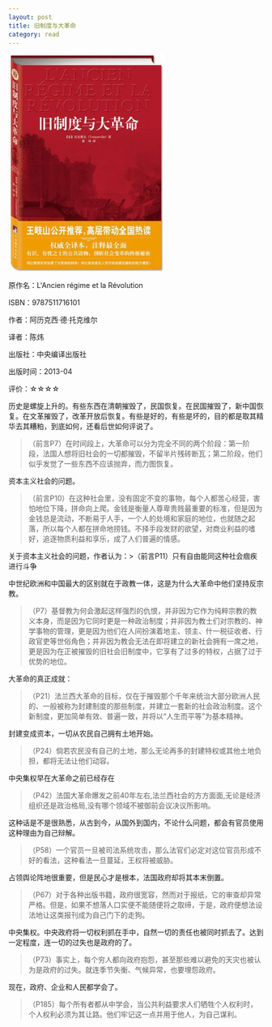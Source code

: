 ```yaml
---
layout: post
title: 旧制度与大革命
category: read
---
```

<img class="cover" src="/images/2013/06/9787511716101.jpg" />

原作名：L'Ancien régime et la Révolution

ISBN：9787511716101

作者：阿历克西·德·托克维尔 

译者：陈炜

出版社：中央编译出版社

出版时间：2013-04

评价：☆☆☆☆

历史是螺旋上升的。有些东西在清朝摧毁了，民国恢复。在民国摧毁了，新中国恢复。在文革摧毁了，改革开放后恢复。有些是好的，有些是坏的，目的都是取其精华去其糟粕，到底如何，还看后世如何评说了。

>（前言P7）在时间段上，大革命可以分为完全不同的两个阶段：第一阶段，法国人想将旧社会的一切都摧毁，不留半片残砖断瓦；第二阶段，他们似乎发觉了一些东西不应该抛弃，而力图恢复。

资本主义社会的问题。

>（前言P10）在这种社会里，没有固定不变的事物，每个人都苦心经营，害怕地位下降，拼命向上爬。金钱是衡量人尊卑贵贱最重要的标准，但是因为金钱总是流动，不断易于人手，一个人的处境和家庭的地位，也就随之起落，所以每个人都在拼命地捞钱。不择手段发财的欲望，对商业利益的嗜好，追逐物质利益和享乐，成了人们普遍的情感。

关于资本主义社会的问题，作者认为：>（前言P11）只有自由能同这种社会痼疾进行斗争

中世纪欧洲和中国最大的区别就在于政教一体，这是为什么大革命中他们坚持反宗教。

>（P7）基督教为何会激起这样强烈的仇恨，并非因为它作为纯粹宗教的教义本身，而是因为它同时更是一种政治制度；并非因为教士们对宗教的、神学事物的管理，更是因为他们在人间扮演着地主、领主、什一税征收者、行政官吏等世俗角色；并非因为教会无法在即将建立的新社会拥有一席之地，更是因为在正被摧毁的旧社会旧制度中，它享有了过多的特权，占据了过于优势的地位。

大革命的真正成就：

>（P21）法兰西大革命的目标，仅在于摧毁那个千年来统治大部分欧洲人民的、一般被称为封建制度的那些制度，并建立一套新的社会政治制度。这个新制度，更加简单有效、普遍一致，并将以“人生而平等”为基本精神。

封建变成资本，一切从农民自己拥有土地开始。

>（P24）倘若农民没有自己的土地，那么无论再多的封建特权或其他土地负担，都将无法让他们动容。

中央集权早在大革命之前已经存在

>（P42）法国大革命爆发之前40年左右,法兰西社会的方方面面,无论是经济组织还是政治格局,没有哪个领域不被御前会议决议所影响。

这种话是不是很熟悉，从古到今，从国外到国内，不论什么问题，都会有官员使用这种理由为自己辩解。

>（P58）一个官员一旦被司法系统攻击，那么法官们必定对这位官员形成不好的看法，这种看法一旦蔓延，王权将被威胁。

占领舆论阵地很重要，但是民心才是根本，法国政府却将其本末倒置。

>（P67）对于各种出版书籍，政府很宽容，然而对于报纸，它的审查却异常严格。但是，如果不想落人口实便不能随便将之取缔，于是，政府便想法设法地让这类报刊成为自己门下的走狗。

中央集权。中央政府将一切权利抓在手中，自然一切的责任也被同时抓去了。达到一定程度，连一切的过失也是政府的了。

>（P73）事实上，每个穷人都向政府抱怨，甚至那些难以避免的天灾也被认为是政府的过失。就连季节失衡、气候异常，也要埋怨政府。

现在，政府、企业和人民都学会了。

>（P185）每个所有者都从中学会，当公共利益要求人们牺牲个人权利时，个人权利必须为其让路。他们牢记这一点并用于他人，为自己谋利。